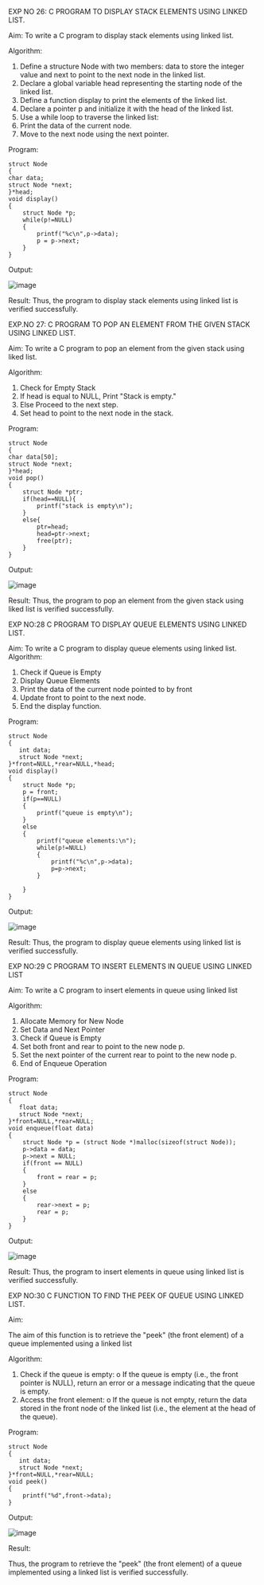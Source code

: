 EXP NO 26: C PROGRAM TO DISPLAY STACK ELEMENTS USING LINKED LIST.

Aim:
To write a C program to display stack elements using linked list.

Algorithm:
1.	Define a structure Node with two members: data to store the integer value and next to point to the next node in the linked list.
2.	Declare a global variable head representing the starting node of the linked list.
3.	Define a function display to print the elements of the linked list.
4.	Declare a pointer p and initialize it with the head of the linked list.
5.	Use a while loop to traverse the linked list:
6.	Print the data of the current node.
7.	Move to the next node using the next pointer.
 
Program:
```
struct Node   
{  
char data;  
struct Node *next;  
}*head;  
void display()  
{  
    struct Node *p;
    while(p!=NULL)
    {
        printf("%c\n",p->data);
        p = p->next;
    }
}
```

Output:

![image](https://github.com/user-attachments/assets/415ce2f5-3edd-43a5-bb65-0fa8ef3e251d)



Result:
Thus, the program to display stack elements using linked list is verified successfully. 



EXP.NO 27: C PROGRAM TO POP AN ELEMENT FROM THE GIVEN STACK USING 
LINKED LIST.

Aim:
To write a C program to pop an element from the given stack using liked list.

Algorithm:
1.	Check for Empty Stack
2.	If head is equal to NULL, Print "Stack is empty."
3.	Else Proceed to the next step.
4.	Set head to point to the next node in the stack.
 
Program:

```
struct Node   
{  
char data[50];  
struct Node *next;  
}*head;  
void pop()  
{
    struct Node *ptr;
    if(head==NULL){
        printf("stack is empty\n");
    }
    else{
        ptr=head;
        head=ptr->next;
        free(ptr);
    }
}
```

Output:

![image](https://github.com/user-attachments/assets/638f5471-ffa0-4fe5-ab32-dbdcce901e35)




Result:
Thus, the program to pop an element from the given stack using liked list is verified successfully.

 
EXP NO:28 C PROGRAM TO DISPLAY QUEUE ELEMENTS USING LINKED LIST.

Aim:
To write a C program to display queue elements using linked list.
Algorithm:
1.	Check if Queue is Empty
2.	Display Queue Elements
3.	Print the data of the current node pointed to by front
4.	Update front to point to the next node.
5.	End the display function.
 
Program:

```
struct Node
{
   int data;
   struct Node *next;
}*front=NULL,*rear=NULL,*head;
void display()
{
    struct Node *p;
    p = front;
    if(p==NULL)
    {
        printf("queue is empty\n");
    }
    else
    {
        printf("queue elements:\n");
        while(p!=NULL)
        {
            printf("%c\n",p->data);
            p=p->next;
        }
        
    }
}
```

Output:

![image](https://github.com/user-attachments/assets/546c4461-b5a3-4195-89d1-203caeeff653)


Result:
Thus, the program to display queue elements using linked list is verified successfully.


 
EXP NO:29 C PROGRAM TO INSERT ELEMENTS IN QUEUE USING LINKED LIST

Aim:
To write a C program to insert elements in queue using linked list

Algorithm:
1.	Allocate Memory for New Node
2.	Set Data and Next Pointer
3.	Check if Queue is Empty
4.	Set both front and rear to point to the new node p.
5.	Set the next pointer of the current rear to point to the new node p.
6.	End of Enqueue Operation
 
Program:

```
struct Node
{
   float data;
   struct Node *next;
}*front=NULL,*rear=NULL;
void enqueue(float data)
{
    struct Node *p = (struct Node *)malloc(sizeof(struct Node));
    p->data = data;
    p->next = NULL;
    if(front == NULL)
    {
        front = rear = p;
    }
    else
    {
        rear->next = p;
        rear = p;
    }
}
```

Output:

![image](https://github.com/user-attachments/assets/78a76712-5001-4966-afce-5b0c3e1912cb)


Result:
Thus, the program to insert elements in queue using linked list is verified successfully.



EXP NO:30 C FUNCTION TO FIND THE PEEK OF QUEUE USING LINKED LIST.


Aim:

The aim of this function is to retrieve the "peek" (the front element) of a queue implemented using a linked list

Algorithm:

1.	Check if the queue is empty:
o	If the queue is empty (i.e., the front pointer is NULL), return an error or a message indicating that the queue is empty.
2.	Access the front element:
o	If the queue is not empty, return the data stored in the front node of the linked list (i.e., the element at the head of the queue).

Program:
```
struct Node
{
   int data;
   struct Node *next;
}*front=NULL,*rear=NULL;
void peek()
{
    printf("%d",front->data);
}
```

Output:

![image](https://github.com/user-attachments/assets/78517c91-a75c-457d-bc94-892370ccbd5a)


Result:

Thus, the program to retrieve the "peek" (the front element) of a queue implemented using a linked list is verified successfully.

